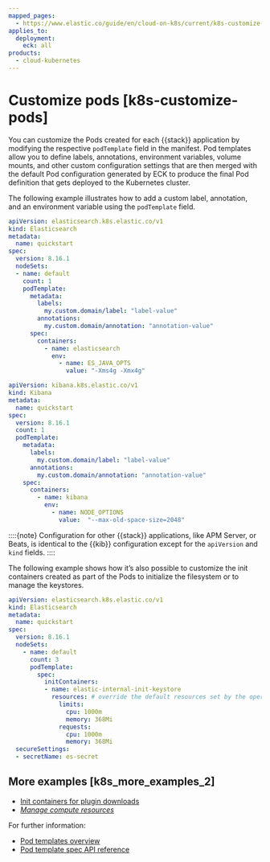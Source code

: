```yaml
---
mapped_pages:
  - https://www.elastic.co/guide/en/cloud-on-k8s/current/k8s-customize-pods.html
applies_to:
  deployment:
    eck: all
products:
  - cloud-kubernetes
---
```


# Customize pods [k8s-customize-pods]

You can customize the Pods created for each {{stack}} application by modifying the respective `podTemplate` field in the manifest. Pod templates allow you to define labels, annotations, environment variables, volume mounts, and other custom configuration settings that are then merged with the default Pod configuration generated by ECK to produce the final Pod definition that gets deployed to the Kubernetes cluster.

The following example illustrates how to add a custom label, annotation, and an environment variable using the `podTemplate` field.

```yaml
apiVersion: elasticsearch.k8s.elastic.co/v1
kind: Elasticsearch
metadata:
  name: quickstart
spec:
  version: 8.16.1
  nodeSets:
  - name: default
    count: 1
    podTemplate:
      metadata:
        labels:
          my.custom.domain/label: "label-value"
        annotations:
          my.custom.domain/annotation: "annotation-value"
      spec:
        containers:
          - name: elasticsearch
            env:
              - name: ES_JAVA_OPTS
                value: "-Xms4g -Xmx4g"
```

```yaml
apiVersion: kibana.k8s.elastic.co/v1
kind: Kibana
metadata:
  name: quickstart
spec:
  version: 8.16.1
  count: 1
  podTemplate:
    metadata:
      labels:
        my.custom.domain/label: "label-value"
      annotations:
        my.custom.domain/annotation: "annotation-value"
    spec:
      containers:
        - name: kibana
          env:
            - name: NODE_OPTIONS
              value:  "--max-old-space-size=2048"
```

::::{note} 
Configuration for other {{stack}} applications, like APM Server, or Beats, is identical to the {{kib}} configuration except for the `apiVersion` and `kind` fields.
::::


The following example shows how it’s also possible to customize the init containers created as part of the Pods to initialize the filesystem or to manage the keystores.

```yaml
apiVersion: elasticsearch.k8s.elastic.co/v1
kind: Elasticsearch
metadata:
  name: quickstart
spec:
  version: 8.16.1
  nodeSets:
    - name: default
      count: 3
      podTemplate:
        spec:
          initContainers:
          - name: elastic-internal-init-keystore
            resources: # override the default resources set by the operator
              limits:
                cpu: 1000m
                memory: 368Mi
              requests:
                cpu: 1000m
                memory: 368Mi
  secureSettings:
  - secretName: es-secret
```


## More examples [k8s_more_examples_2] 

* [Init containers for plugin downloads](init-containers-for-plugin-downloads.md)
* [*Manage compute resources*](manage-compute-resources.md)

For further information:

* [Pod templates overview](https://kubernetes.io/docs/concepts/workloads/pods/pod-overview/#pod-templates)
* [Pod template spec API reference](https://kubernetes.io/docs/reference/generated/kubernetes-api/v1.25/#podtemplatespec-v1-core)

